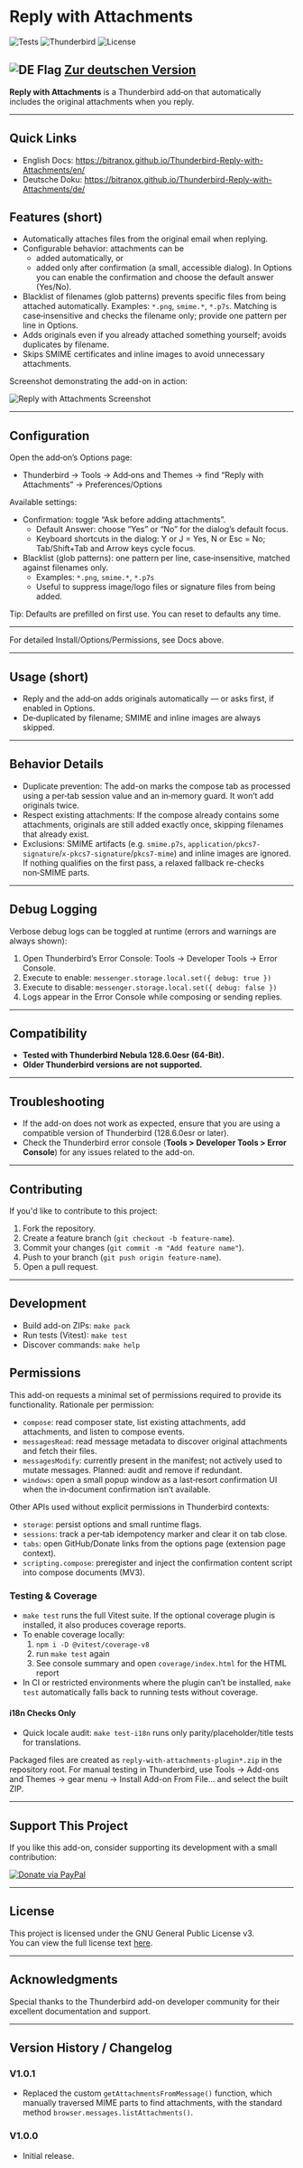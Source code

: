 # Reply with Attachments

![Tests](https://img.shields.io/badge/tests-vitest-blue)
![Thunderbird](https://img.shields.io/badge/thunderbird-MV3-green)
![License](https://img.shields.io/badge/license-GPLv3-lightgrey)

## ![DE Flag](https://github.com/ashleedawg/flags/blob/master/DE.png?raw=true) [Zur deutschen Version](README_DE.md)

**Reply with Attachments** is a Thunderbird add‑on that automatically includes the original attachments when you reply.

---

## Quick Links

- English Docs: https://bitranox.github.io/Thunderbird-Reply-with-Attachments/en/
- Deutsche Doku: https://bitranox.github.io/Thunderbird-Reply-with-Attachments/de/

## Features (short)

- Automatically attaches files from the original email when replying.
- Configurable behavior: attachments can be
  - added automatically, or
  - added only after confirmation (a small, accessible dialog). In Options you
    can enable the confirmation and choose the default answer (Yes/No).
- Blacklist of filenames (glob patterns) prevents specific files from being
  attached automatically. Examples: `*.png`, `smime.*`, `*.p7s`.
  Matching is case‑insensitive and checks the filename only; provide one pattern
  per line in Options.
- Adds originals even if you already attached something yourself; avoids duplicates by filename.
- Skips SMIME certificates and inline images to avoid unnecessary attachments.

Screenshot demonstrating the add-on in action:

![Reply with Attachments Screenshot](screenshot.png)


---

## Configuration

Open the add‑on’s Options page:

- Thunderbird → Tools → Add‑ons and Themes → find “Reply with Attachments” → Preferences/Options

Available settings:

- Confirmation: toggle “Ask before adding attachments”.
  - Default Answer: choose “Yes” or “No” for the dialog’s default focus.
  - Keyboard shortcuts in the dialog: Y or J = Yes, N or Esc = No; Tab/Shift+Tab and Arrow keys cycle focus.
- Blacklist (glob patterns): one pattern per line, case‑insensitive, matched against filenames only.
  - Examples: `*.png`, `smime.*`, `*.p7s`
  - Useful to suppress image/logo files or signature files from being added.

Tip: Defaults are prefilled on first use. You can reset to defaults any time.

---

For detailed Install/Options/Permissions, see Docs above.

---

## Usage (short)
- Reply and the add‑on adds originals automatically — or asks first, if enabled in Options.
- De‑duplicated by filename; SMIME and inline images are always skipped.

---

## Behavior Details

- Duplicate prevention: The add-on marks the compose tab as processed using a per‑tab session value and an in‑memory guard. It won’t add originals twice.
- Respect existing attachments: If the compose already contains some attachments, originals are still added exactly once, skipping filenames that already exist.
- Exclusions: SMIME artifacts (e.g. `smime.p7s`, `application/pkcs7-signature`/`x-pkcs7-signature`/`pkcs7-mime`) and inline images are ignored. If nothing qualifies on the first pass, a relaxed fallback re-checks non‑SMIME parts.

---

## Debug Logging

Verbose debug logs can be toggled at runtime (errors and warnings are always shown):

1. Open Thunderbird’s Error Console: Tools → Developer Tools → Error Console.
2. Execute to enable: `messenger.storage.local.set({ debug: true })`
3. Execute to disable: `messenger.storage.local.set({ debug: false })`
4. Logs appear in the Error Console while composing or sending replies.

---

## Compatibility

- **Tested with Thunderbird Nebula 128.6.0esr (64-Bit).**
- **Older Thunderbird versions are not supported.**

---

## Troubleshooting

- If the add-on does not work as expected, ensure that you are using a compatible version of Thunderbird (128.6.0esr or later).
- Check the Thunderbird error console (**Tools > Developer Tools > Error Console**) for any issues related to the add-on.

---

## Contributing

If you'd like to contribute to this project:
1. Fork the repository.
2. Create a feature branch (`git checkout -b feature-name`).
3. Commit your changes (`git commit -m "Add feature name"`).
4. Push to your branch (`git push origin feature-name`).
5. Open a pull request.

---

## Development

- Build add-on ZIPs: `make pack`
- Run tests (Vitest): `make test`
- Discover commands: `make help`

## Permissions

This add-on requests a minimal set of permissions required to provide its functionality. Rationale per permission:

- `compose`: read composer state, list existing attachments, add attachments, and listen to compose events.
- `messagesRead`: read message metadata to discover original attachments and fetch their files.
- `messagesModify`: currently present in the manifest; not actively used to mutate messages. Planned: audit and remove if redundant.
- `windows`: open a small popup window as a last‑resort confirmation UI when the in‑document confirmation isn’t available.

Other APIs used without explicit permissions in Thunderbird contexts:

- `storage`: persist options and small runtime flags.
- `sessions`: track a per‑tab idempotency marker and clear it on tab close.
- `tabs`: open GitHub/Donate links from the options page (extension page context).
- `scripting.compose`: preregister and inject the confirmation content script into compose documents (MV3).

### Testing & Coverage
- `make test` runs the full Vitest suite. If the optional coverage plugin is installed, it also produces coverage reports.
- To enable coverage locally:
  1) `npm i -D @vitest/coverage-v8`
  2) run `make test` again
  3) See console summary and open `coverage/index.html` for the HTML report
- In CI or restricted environments where the plugin can’t be installed, `make test` automatically falls back to running tests without coverage.

#### i18n Checks Only
- Quick locale audit: `make test-i18n` runs only parity/placeholder/title tests for translations.

Packaged files are created as `reply-with-attachments-plugin*.zip` in the repository root. For manual testing in Thunderbird, use Tools → Add-ons and Themes → gear menu → Install Add-on From File… and select the built ZIP.

---

## Support This Project

If you like this add-on, consider supporting its development with a small contribution:

[![Donate via PayPal](https://raw.githubusercontent.com/stefan-niedermann/paypal-donate-button/master/paypal-donate-button.png)](https://www.paypal.com/donate/?hosted_button_id=L2NQXHB7FQ5FJ)

---

## License

This project is licensed under the GNU General Public License v3.  
You can view the full license text [here](https://github.com/bitranox/Thunderbird-Reply-with-Attachments/blob/master/LICENCE).

---

## Acknowledgments

Special thanks to the Thunderbird add-on developer community for their excellent documentation and support.


---

## Version History / Changelog

### V1.0.1
- Replaced the custom `getAttachmentsFromMessage()` function, which manually traversed MIME parts to find attachments, with the standard method `browser.messages.listAttachments()`.

### V1.0.0
- Initial release.
